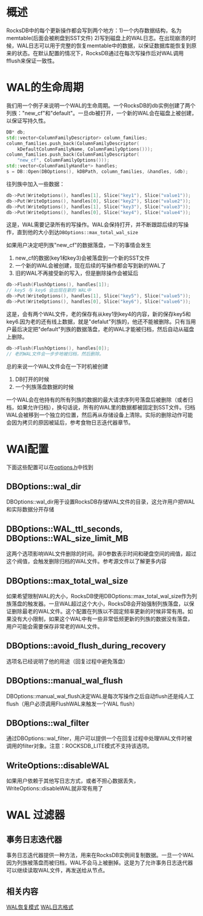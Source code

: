 # 概述
RocksDB中的每个更新操作都会写到两个地方：1)一个内存数据结构，名为memtable(后面会被刷盘到SST文件) 2)写到磁盘上的WAL日志。在出现崩溃的时候，WAL日志可以用于完整的恢复memtable中的数据，以保证数据库能恢复到原来的状态。在默认配置的情况下，RocksDB通过在每次写操作后对WAL调用fflush来保证一致性。

# WAL的生命周期

我们用一个例子来说明一个WAL的生命周期。一个RocksDB的db实例创建了两个列族："new_cf"和"default"。一旦db被打开，一个新的WAL会在磁盘上被创建，以保证写持久性。

```cpp
DB* db;
std::vector<ColumnFamilyDescriptor> column_families;
column_families.push_back(ColumnFamilyDescriptor(
    kDefaultColumnFamilyName, ColumnFamilyOptions()));
column_families.push_back(ColumnFamilyDescriptor(
    "new_cf", ColumnFamilyOptions()));
std::vector<ColumnFamilyHandle*> handles;
s = DB::Open(DBOptions(), kDBPath, column_families, &handles, &db);
```

往列族中加入一些数据：

```cpp
db->Put(WriteOptions(), handles[1], Slice("key1"), Slice("value1"));
db->Put(WriteOptions(), handles[0], Slice("key2"), Slice("value2"));
db->Put(WriteOptions(), handles[1], Slice("key3"), Slice("value3"));
db->Put(WriteOptions(), handles[0], Slice("key4"), Slice("value4"));
```

这是，WAL需要记录所有的写操作。WAL会保持打开，并不断跟踪后续的写操作，直到他的大小到达`DBOptions::max_total_wal_size`

如果用户决定吧列族"new_cf"的数据落盘，一下的事情会发生

1. new_cf的数据(key1和key3)会被落盘到一个新的SST文件
2. 一个新的WAL会被创建，现在后续的写操作都会写到新的WAL了
3. 旧的WAL不再接受新的写入，但是删除操作会被延后

```cpp
db->Flush(FlushOptions(), handles[1]);
// key5 与 key6 会出现在新的 WAL中
db->Put(WriteOptions(), handles[1], Slice("key5"), Slice("value5"));
db->Put(WriteOptions(), handles[0], Slice("key6"), Slice("value6"));
```

这是，会有两个WAL文件，老的保存有从key1到key4的内容，新的保存key5和key6.因为老的还有线上数据，就是"defalut"列族的，他还不能被删除。只有当用户最后决定把"default"列族的数据落盘，老的WAL才能被归档，然后自动从磁盘上删除。

```cpp
db->Flush(FlushOptions(), handles[0]);
// 老的WAL文件会一步步地被归档，然后删除。
```

总的来说一个WAL文件会在一下时机被创建

1. DB打开的时候
2. 一个列族落盘数据的时候

一个WAL会在他持有的所有列族的数据的最大请求序列号落盘后被删除（或者归档，如果允许归档），换句话说，所有的WAL里的数据都被固定到SST文件。归档WAL会被移到一个独立的位置，然后再从存储设备上清除。实际的删除动作可能会因为拷贝的原因被延后，参考食物日志迭代器章节。

# WAl配置


下面这些配置可以在[options.h](https://github.com/facebook/rocksdb/blob/5.10.fb/include/rocksdb/options.h)中找到

## DBOptions::wal_dir

DBOptions::wal_dir用于设置RocksDB存储WAL文件的目录，这允许用户把WAL和实际数据分开存储

## DBOptions::WAL_ttl_seconds, DBOptions::WAL_size_limit_MB

这两个选项影响WAL文件删除的时间。非0参数表示时间和硬盘空间的阀值，超过这个阀值，会触发删除归档的WAL文件。参考源文件以了解更多内容

## DBOptions::max_total_wal_size

如果希望限制WAL的大小，RocksDB使用DBOptions::max_total_wal_size作为列族落盘的触发器。一旦WAL超过这个大小，RocksDB会开始强制列族落盘，以保证删除最老的WAL文件。这个配置在列族以不固定频率更新的时候非常有用。如果没有大小限制，如果这个WAL中有一些非常低频更新的列族的数据没有落盘，用户可能会需要保存非常老的WAL文件。

## DBOptions::avoid_flush_during_recovery

选项名已经说明了他的用途（回复过程中避免落盘）

## DBOptions::manual_wal_flush

DBOptions::manual_wal_flush决定WAL是每次写操作之后自动flush还是纯人工flush（用户必须调用FlushWAL来触发一个WAL flush）

## DBOptions::wal_filter

通过DBOptions::wal_filter，用户可以提供一个在回复过程中处理WAL文件时被调用的filter对象。注意：ROCKSDB_LITE模式不支持该选项。

## WriteOptions::disableWAL

如果用户依赖于其他写日志方式，或者不担心数据丢失，WriteOptions::disableWAL就非常有用了

# WAL 过滤器

## 事务日志迭代器

事务日志迭代器提供一种方法，用来在RocksDB实例间复制数据。一旦一个WAL因为列族被落盘而被归档，WAL不会马上被删掉。这是为了允许事务日志迭代器可以继续读取WAL文件，再发送给从节点。

## 相关内容

[WAL恢复模式](WAL-Recovery-Modes.md)
[WAL日志格式](Write-Ahead-Log-File-Format.md)



